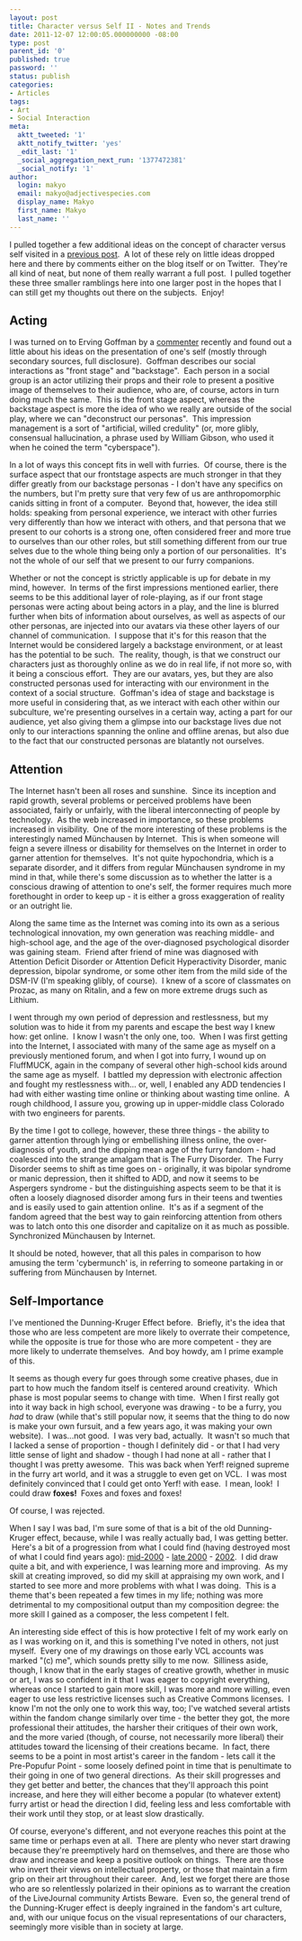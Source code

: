 ```yaml
---
layout: post
title: Character versus Self II - Notes and Trends
date: 2011-12-07 12:00:05.000000000 -08:00
type: post
parent_id: '0'
published: true
password: ''
status: publish
categories:
- Articles
tags:
- Art
- Social Interaction
meta:
  aktt_tweeted: '1'
  aktt_notify_twitter: 'yes'
  _edit_last: '1'
  _social_aggregation_next_run: '1377472381'
  _social_notify: '1'
author:
  login: makyo
  email: makyo@adjectivespecies.com
  display_name: Makyo
  first_name: Makyo
  last_name: ''
---
```

<p>I pulled together a few additional ideas on the concept of character versus self visited in a <a title="Character versus Self" href="http://www.adjectivespecies.com/2011/11/23/character-versus-self/">previous post</a>.  A lot of these rely on little ideas dropped here and there by comments either on the blog itself or on Twitter.  They're all kind of neat, but none of them really warrant a full post.  I pulled together these three smaller ramblings here into one larger post in the hopes that I can still get my thoughts out there on the subjects.  Enjoy!</p>
<!--more-->
<h2>Acting</h2>
<p>I was turned on to Erving Goffman by a <a title="Boys, Girls, and the In-Betweens" href="http://www.adjectivespecies.com/2011/11/16/boys-girls-and-the-in-betweens/">commenter</a> recently and found out a little about his ideas on the presentation of one's self (mostly through secondary sources, full disclosure).  Goffman describes our social interactions as "front stage" and "backstage".  Each person in a social group is an actor utilizing their props and their role to present a positive image of themselves to their audience, who are, of course, actors in turn doing much the same.  This is the front stage aspect, whereas the backstage aspect is more the idea of who we really are outside of the social play, where we can "deconstruct our personas".  This impression management is a sort of "artificial, willed credulity" (or, more glibly, consensual hallucination, a phrase used by William Gibson, who used it when he coined the term "cyberspace").</p>
<p>In a lot of ways this concept fits in well with furries.  Of course, there is the surface aspect that our frontstage aspects are much stronger in that they differ greatly from our backstage personas - I don't have any specifics on the numbers, but I'm pretty sure that very few of us are anthropomorphic canids sitting in front of a computer.  Beyond that, however, the idea still holds: speaking from personal experience, we interact with other furries very differently than how we interact with others, and that persona that we present to our cohorts is a strong one, often considered freer and more true to ourselves than our other roles, but still something different from our true selves due to the whole thing being only a portion of our personalities.  It's not the whole of our self that we present to our furry companions.</p>
<p>Whether or not the concept is strictly applicable is up for debate in my mind, however.  In terms of the first impressions mentioned earlier, there seems to be this additional layer of role-playing, as if our front stage personas were acting about being actors in a play, and the line is blurred further when bits of information about ourselves, as well as aspects of our other personas, are injected into our avatars via these other layers of our channel of communication.  I suppose that it's for this reason that the Internet would be considered largely a backstage environment, or at least has the potential to be such.  The reality, though, is that we construct our characters just as thoroughly online as we do in real life, if not more so, with it being a conscious effort.  They are our avatars, yes, but they are also constructed personas used for interacting with our environment in the context of a social structure.  Goffman's idea of stage and backstage is more useful in considering that, as we interact with each other within our subculture, we're presenting ourselves in a certain way, acting a part for our audience, yet also giving them a glimpse into our backstage lives due not only to our interactions spanning the online and offline arenas, but also due to the fact that our constructed personas are blatantly not ourselves.</p>
<h2>Attention</h2>
<p>The Internet hasn't been all roses and sunshine.  Since its inception and rapid growth, several problems or perceived problems have been associated, fairly or unfairly, with the liberal interconnecting of people by technology.  As the web increased in importance, so these problems increased in visibility.  One of the more interesting of these problems is the interestingly named Münchausen by Internet.  This is when someone will feign a severe illness or disability for themselves on the Internet in order to garner attention for themselves.  It's not quite hypochondria, which is a separate disorder, and it differs from regular Münchausen syndrome in my mind in that, while there's some discussion as to whether the latter is a conscious drawing of attention to one's self, the former requires much more forethought in order to keep up - it is either a gross exaggeration of reality or an outright lie.</p>
<p>Along the same time as the Internet was coming into its own as a serious technological innovation, my own generation was reaching middle- and high-school age, and the age of the over-diagnosed psychological disorder was gaining steam.  Friend after friend of mine was diagnosed with Attention Deficit Disorder or Attention Deficit Hyperactivity Disorder, manic depression, bipolar syndrome, or some other item from the mild side of the DSM-IV (I'm speaking glibly, of course).  I knew of a score of classmates on Prozac, as many on Ritalin, and a few on more extreme drugs such as Lithium.</p>
<p>I went through my own period of depression and restlessness, but my solution was to hide it from my parents and escape the best way I knew how: get online.  I know I wasn't the only one, too.  When I was first getting into the Internet, I associated with many of the same age as myself on a previously mentioned forum, and when I got into furry, I wound up on FluffMUCK, again in the company of several other high-school kids around the same age as myself.  I battled my depression with electronic affection and fought my restlessness with... or, well, I enabled any ADD tendencies I had with either wasting time online or thinking about wasting time online.  A rough childhood, I assure you, growing up in upper-middle class Colorado with two engineers for parents.</p>
<p>By the time I got to college, however, these three things - the ability to garner attention through lying or embellishing illness online, the over-diagnosis of youth, and the dipping mean age of the furry fandom - had coalesced into the strange amalgam that is The Furry Disorder.  The Furry Disorder seems to shift as time goes on - originally, it was bipolar syndrome or manic depression, then it shifted to ADD, and now it seems to be Aspergers syndrome - but the distinguishing aspects seem to be that it is often a loosely diagnosed disorder among furs in their teens and twenties and is easily used to gain attention online.  It's as if a segment of the fandom agreed that the best way to gain reinforcing attention from others was to latch onto this one disorder and capitalize on it as much as possible. Synchronized Münchausen by Internet.</p>
<p>It should be noted, however, that all this pales in comparison to how amusing the term 'cybermunch' is, in referring to someone partaking in or suffering from Münchausen by Internet.</p>
<h2>Self-Importance</h2>
<p>I've mentioned the Dunning-Kruger Effect before.  Briefly, it's the idea that those who are less competent are more likely to overrate their competence, while the opposite is true for those who are more competent - they are more likely to underrate themselves.  And boy howdy, am I prime example of this.</p>
<p>It seems as though every fur goes through some creative phases, due in part to how much the fandom itself is centered around creativity.  Which phase is most popular seems to change with time.  When I first really got into it way back in high school, everyone was drawing - to be a furry, you <em>had</em> to draw (while that's still popular now, it seems that the thing to do now is make your own fursuit, and a few years ago, it was making your own website).  I was...not good.  I was very bad, actually.  It wasn't so much that I lacked a sense of proportion - though I definitely did - or that I had very little sense of light and shadow - though I had none at all - rather that I thought I was pretty awesome.  This was back when Yerf! reigned supreme in the furry art world, and it was a struggle to even get on VCL.  I was most definitely convinced that I could get onto Yerf! with ease.  I mean, look!  I could draw <strong>foxes! </strong> Foxes and foxes and foxes!</p>
<p>Of course, I was rejected.</p>
<p>When I say I was bad, I'm sure some of that is a bit of the old Dunning-Kruger effect, because, while I was really actually bad, I was getting better.  Here's a bit of a progression from what I could find (having destroyed most of what I could find years ago): <a href="http://us-p.vclart.net/vcl/Artists/Matt-Scott/YT_c.JPG" target="_blank">mid-2000</a> - <a href="http://us-p.vclart.net/vcl/Artists/Matt-Scott/Matt011.JPG" target="_blank">late 2000</a> - <a href="http://us-p.vclart.net/vcl/Artists/Matt-J-Scott/dancingfox_c.jpg">2002</a>.  I did draw quite a bit, and with experience, I was learning more and improving.  As my skill at creating improved, so did my skill at appraising my own work, and I started to see more and more problems with what I was doing.  This is a theme that's been repeated a few times in my life; nothing was more detrimental to my compositional output than my composition degree: the more skill I gained as a composer, the less competent I felt.</p>
<p>An interesting side effect of this is how protective I felt of my work early on as I was working on it, and this is something I've noted in others, not just myself.  Every one of my drawings on those early VCL accounts was marked "(c) me", which sounds pretty silly to me now.  Silliness aside, though, I know that in the early stages of creative growth, whether in music or art, I was so confident in it that I was eager to copyright everything, whereas once I started to gain more skill, I was more and more willing, even eager to use less restrictive licenses such as Creative Commons licenses.  I know I'm not the only one to work this way, too; I've watched several artists within the fandom change similarly over time - the better they got, the more professional their attitudes, the harsher their critiques of their own work, and the more varied (though, of course, not necessarily more liberal) their attitudes toward the licensing of their creations became.  In fact, there seems to be a point in most artist's career in the fandom - lets call it the Pre-Popufur Point - some loosely defined point in time that is penultimate to their going in one of two general directions.  As their skill progresses and they get better and better, the chances that they'll approach this point increase, and here they will either become a popular (to whatever extent) furry artist or head the direction I did, feeling less and less comfortable with their work until they stop, or at least slow drastically.</p>
<p>Of course, everyone's different, and not everyone reaches this point at the same time or perhaps even at all.  There are plenty who never start drawing because they're preemptively hard on themselves, and there are those who draw and increase and keep a positive outlook on things.  There are those who invert their views on intellectual property, or those that maintain a firm grip on their art throughout their career.  And, lest we forget there are those who are so relentlessly polarized in their opinions as to warrant the creation of the LiveJournal community Artists Beware.  Even so, the general trend of the Dunning-Kruger effect is deeply ingrained in the fandom's art culture, and, with our unique focus on the visual representations of our characters, seemingly more visible than in society at large.</p>



